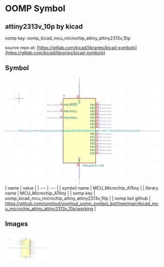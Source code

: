 # OOMP Symbol  
## attiny2313v_10p  by kicad  
  
oomp key: oomp_kicad_mcu_microchip_attiny_attiny2313v_10p  
  
source repo at: [https://gitlab.com/kicad/libraries/kicad-symbols](https://gitlab.com/kicad/libraries/kicad-symbols)  
## Symbol  
  
[![working.png](working_600.png)](working.png)  
| name | value | 
| --- | --- | 
| symbol name | MCU_Microchip_ATtiny | 
| library name | MCU_Microchip_ATtiny | 
| oomp key | oomp_kicad_mcu_microchip_attiny_attiny2313v_10p | 
| oomp bot github | https://github.com/oomlout/oomlout_oomp_symbol_bot/tree/main/kicad_mcu_microchip_attiny_attiny2313v_10p/working | 
## Images  
  
[![working.png](working_140.png)](working.png)  
